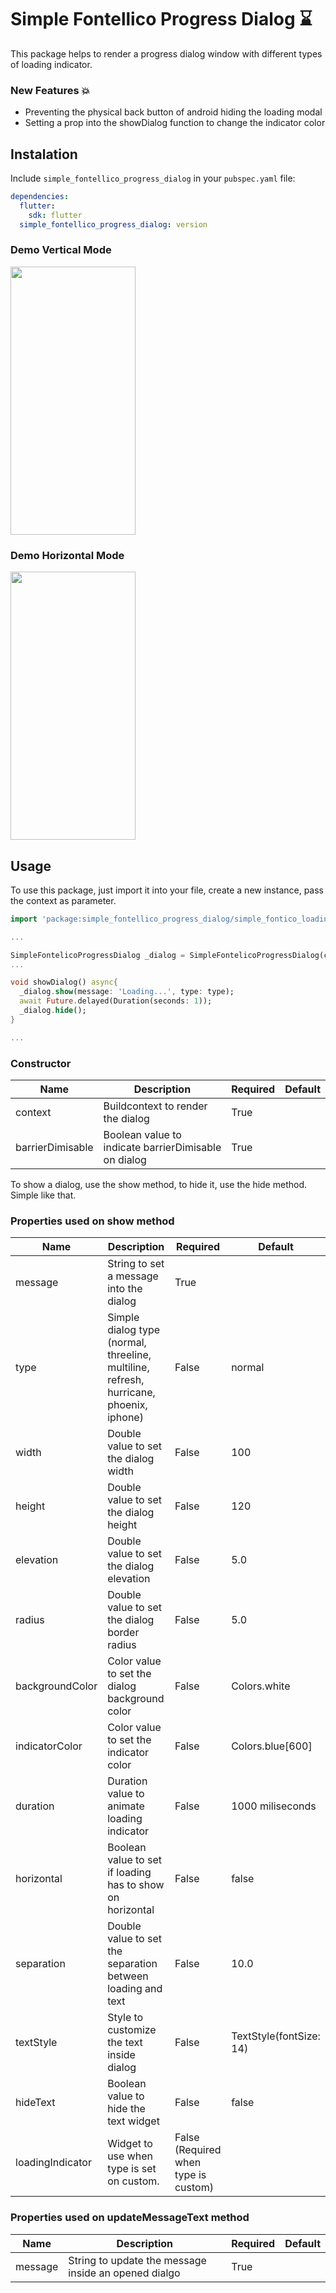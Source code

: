 # Simple Fontellico Progress Dialog ⌛

This package helps to render a progress dialog window with different types of loading indicator.


### New Features 💥
* Preventing the physical back button of android hiding the loading modal
* Setting a prop into the showDialog function to change the indicator color

## Instalation
Include `simple_fontellico_progress_dialog` in your `pubspec.yaml` file:

```yaml
dependencies:
  flutter:
    sdk: flutter
  simple_fontellico_progress_dialog: version
```
### Demo Vertical Mode
<img src="https://raw.githubusercontent.com/ajomuch92/simple-fontelico-progress-dialog-flutter/master/assets/demo.gif" width="200" height="429"/>

### Demo Horizontal Mode
<img src="https://raw.githubusercontent.com/ajomuch92/simple-fontelico-progress-dialog-flutter/master/assets/demo-horizontal.gif" width="200" height="429"/>

## Usage

To use this package, just import it into your file, create a new instance, pass the context as parameter.

```dart
import 'package:simple_fontellico_progress_dialog/simple_fontico_loading.dart';

...

SimpleFontelicoProgressDialog _dialog = SimpleFontelicoProgressDialog(context: context, barrierDimisable:  false);
...

void showDialog() async{
  _dialog.show(message: 'Loading...', type: type);
  await Future.delayed(Duration(seconds: 1));
  _dialog.hide();
}

...

```

### Constructor
|  Name | Description   | Required   | Default   |
| ------------ | ------------ | ------------ | ------------ |
| context  | Buildcontext to render the dialog | True   |   |
| barrierDimisable  | Boolean value to indicate barrierDimisable on dialog |  True  |   |

To show a dialog, use the show method, to hide it, use the hide method. Simple like that.
### Properties used on show method

|  Name | Description   | Required   | Default   |
| ------------ | ------------ | ------------ | ------------ |
| message  | String to set a message into the dialog | True   |   |
| type  | Simple dialog type (normal, threeline, multiline, refresh, hurricane, phoenix, iphone) |  False  |  normal |
| width  | Double value to set the dialog width | False   | 100 |
| height  | Double value to set the dialog height | False   | 120  |
| elevation  | Double value to set the dialog elevation| False   |  5.0 |
| radius  | Double value to set the dialog border radius | False   |  5.0 |
| backgroundColor  | Color value to set the dialog background color | False   | Colors.white  |
| indicatorColor  | Color value to set the indicator color | False   | Colors.blue[600] |
| duration  | Duration value to animate loading indicator | False   | 1000 miliseconds  |
| horizontal  | Boolean value to set if loading has to show on horizontal | False   | false |
| separation  | Double value to set the separation between loading and text | False   | 10.0 |
| textStyle  | Style to customize the text inside dialog | False   | TextStyle(fontSize: 14) |
| hideText  | Boolean value to hide the text widget | False   | false |
| loadingIndicator  | Widget to use when type is set on custom.  | False (Required when type is custom)  |  |

### Properties used on updateMessageText method

|  Name | Description   | Required   | Default   |
| ------------ | ------------ | ------------ | ------------ |
| message  | String to update the message inside an opened dialgo | True   |   |
